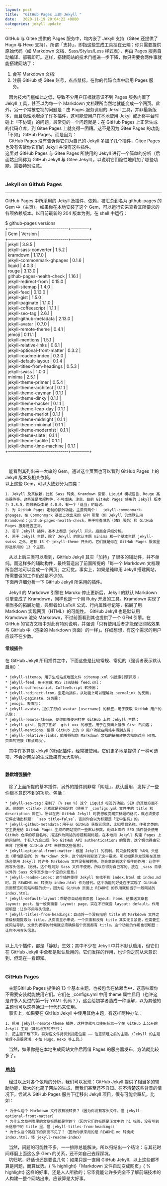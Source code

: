 ```yaml
---
layout: post
title:  "GitHub Pages 上的 Jekyll "
date:   2020-11-19 20:04:22 +0800
categories: jekyll update
---
```



GitHub 与 Gitee 提供的 Pages 服务中，均内嵌了 Jekyll 支持（Gitee 还提供了 Hugo 与 Hexo 支持）。所谓「支持」，即指这些生成工具挂在云端；你只需要提供原始代码（如 Markdown 文档、Sass/Stylus/Less 样式表），再由 Pages 服务自动编译、部署即可。这样，搭建网站的技术门槛进一步下降，你只需要会两件事就能搭建网站了：   
  
1. 会写 Markdown 文档:
2. 注册 GitHub 或 Gitee 账号，点点鼠标，在你的代码仓库中启用 Pages 服务。  


&nbsp;&nbsp; 因为技术门槛如此之低，导致不少用户压根就意识不到 Pages 服务内置了 Jekyll 工具，甚至以为每一个 Markdown 文档理所当然地就能变成一个网页。此外，另一个常被忽视的问题是：由 Pages 服务调用的 Jekyll 工具，并非最新版本，而且隐性地增添了许多插件，这可能使用户在本地使用 Jekyll 或迁移平台时碰上「不协调」的问题。最常见的一个问题就是：在 GitHub Pages 上正常生成的代码仓库，到 Gitee Pages 上就变得一团糟。这不是因为 Gitee Pages 的功能「不如」GitHub Pages，而是因为：  
&nbsp;&nbsp; GitHub Pages 没有告诉你它们为自己的 Jekyll 多加了几个插件，Gitee Pages 也没有告诉你它们的 Jekyll 并没有这些插件。  
这里对 GitHub Pages 与 Gitee Pages 所使用的 Jekyll 进行一个简单的分析（后面姑且简称为 GitHub Jekyll 与 Gitee Jekyll），以说明它们隐性地附加了哪些功能，需要特别注意。  
<br>

### <b>Jekyll on Github Pages</b>
----


GitHub Pages 中所采用的 Jekyll 及插件、依赖，被汇总到名为 github-pages 的 Gem 中（主页）。如果你在本地安装了这个 Gem，可以运行它来查看其所要求的各项依赖版本。以目前最新的 204 版本为例，在 shell 中运行：  
>   
$ github-pages versions  
+------------------------------+---------+  
| Gem | Version |  
+------------------------------+---------+  
| jekyll | 3.8.5 |  
| jekyll-sass-converter | 1.5.2 |  
| kramdown | 1.17.0 |  
| jekyll-commonmark-ghpages | 0.1.6 |  
| liquid | 4.0.3 |  
| rouge | 3.13.0 |  
| github-pages-health-check | 1.16.1 |  
| jekyll-redirect-from | 0.15.0 |  
| jekyll-sitemap | 1.4.0 |  
| jekyll-feed | 0.13.0 |  
| jekyll-gist | 1.5.0 |  
| jekyll-paginate | 1.1.0 |  
| jekyll-coffeescript | 1.1.1 |  
| jekyll-seo-tag | 2.6.1 |  
| jekyll-github-metadata | 2.13.0 |  
| jekyll-avatar | 0.7.0 |  
| jekyll-remote-theme | 0.4.1 |  
| jemoji | 0.11.1 |  
| jekyll-mentions | 1.5.1 |  
| jekyll-relative-links | 0.6.1 |  
| jekyll-optional-front-matter | 0.3.2 |  
| jekyll-readme-index | 0.3.0 |  
| jekyll-default-layout | 0.1.4 |  
| jekyll-titles-from-headings | 0.5.3 |  
| jekyll-swiss | 1.0.0 |  
| minima | 2.5.1 |  
| jekyll-theme-primer | 0.5.4 |  
| jekyll-theme-architect | 0.1.1 |  
| jekyll-theme-cayman | 0.1.1 |  
| jekyll-theme-dinky | 0.1.1 |  
| jekyll-theme-hacker | 0.1.1 |  
| jekyll-theme-leap-day | 0.1.1 |  
| jekyll-theme-merlot | 0.1.1 |  
| jekyll-theme-midnight | 0.1.1 |  
| jekyll-theme-minimal | 0.1.1 |  
| jekyll-theme-modernist | 0.1.1 |  
| jekyll-theme-slate | 0.1.1 |  
| jekyll-theme-tactile | 0.1.1 |  
| jekyll-theme-time-machine | 0.1.1 |  
+------------------------------+---------+  

<br/>

&nbsp;&nbsp; 能看到其列出来一大串的 Gem。通过这个页面也可以看到 GitHub Pages 上的 Jekyll 版本及相关依赖。  
以上这些 Gem，可以大致划分为四类：  

	1. Jekyll 及其依赖，比如 Sass 转换、Kramdown 引擎、Liquid 模板语言、Rouge 高亮器等等。这些算是常规构件，不可或缺。注意，目前 GitHub Pages 使用的 Jekyll 版本为 3.8.5，而最新版本是 4.0.0，有一个「适当」的延迟。  
	2. 为 GitHub Pages 定制的额外功能，主要有两个：  jekyll-commonmark-ghpages，在 Commonmark 基础上改出来的 GFM 引擎（但 Jekyll 仍然默认用 Kramdown）；github-pages-health-check，用于检查域名（DNS 服务）和 GitHub Pages 服务是否正常。  
	3. 若干 Jekyll 插件，基本上都是 jekyll 开头。后面会详细分析。  
	4. 若干 Jekyll 主题，除了 Jekyll 的默认主题 minima 和一个基本主题 jekyll-swiss 之外，还有 13 个 jekyll-theme 开头的，它们就是你在 GitHub Pages 服务里即选即用的 13 个主题。  


&nbsp;&nbsp; 从以上后三类可以看到，GitHub Jekyll 其实「加持」了很多的辅助件，并不单纯。而这样多的辅助构件，最终营造出了前面所提的「每一个 Markdown 文档理所当然地可以变成一个网页」之幻觉。事实上，如果是纯粹用 Jekyll 搭建网站，所需要做的工作仍然是不少的。  
下面再详细分析一下 GitHub Jekyll 所采用的插件。

&nbsp;&nbsp; Jekyll 的 Markdown 引擎在 Maruku 停止更新后，Jekyll 的默认 Markdown 引擎变成了 Kramdown，同样也是一个用 Ruby 开发的工具。Kramdown 实现了相当多的拓展功能，典型者如 LaTeX 公式、行内属性标记等，拓展了用 Markdown 实现网页（HTML）的可能性。
GitHub Jekyll 也是默认用 Kramdown 渲染 Markdown，不过前面看到其也提供了一个 GFM 引擎。在 GitHub 的官方文档中对此有特别说明，并强调「只有使用后者才能保证网站效果与 GitHub 中（渲染的 Markdown 页面）的一样」。仔细想想，有这个需求的用户应该不在少数。  

#### 常规插件

在 GitHub Jekyll 所用插件之中，下面这些是比较常规、常见的（强调者表示默认启用）：   

	* jekyll-sitemap，用于生成站点地图文件 sitemap.xml 供搜索引擎抓取；  
	* jekyll-feed，用于生成 RSS 订阅链接 feed.xml；  
	* jekyll-coffeescript，CoffeeScript 转换器；  
	* jekyll-redirect-from，重定向插件，从功能上可以理解为 permalink 的反面；  
	* jekyll-paginate，分页器；  
	* jemoji，表情包；  
	* jekyll-avatar，提供了形如 avatar [username] 的标签，用于获取 GitHub 用户的头像；  
	* jekyll-remote-theme，使你能够使用挂在 GitHub 上的 Jekyll 主题；  
	* jekyll-gist，提供了形如  gist xxx 的标签，用于在页面上展示 Gist 的内容；  
	* jekyll-mentions，使得 GitHub 上的 @ 用户功能在网站中得到支持；  
	* jekyll-relative-links，能够将指向 Markdown 文档的链接转换为指向对应 HTML 页面的链接（有点鸡肋）。  


&nbsp;&nbsp; 其中许多算是 Jekyll 的标配插件，经常被使用。它们更多地是提供了一种可选项，不会对网站的生成效果有太大影响。  
<br>
#### 静默增强插件

&nbsp;&nbsp; 除了上面所提的基本插件，另外的插件则非常「阴险」，默认启用，发挥了一些你根本意识不到的功能。包括：   

	* jekyll-seo-tag：定制了 {% seo %} 这个 Liquid 标签的功能。SEO 的其他方面不说，网站的 <title> 元素就是它搞定的（使用了 _configs.yml 文件中的 title 和 description 属性）。所以在用 GitHub Jekyll 时要想改变网页标题的格式，就必须要求它停止输出标题： `seo title=false`，否则你会以为标题是「无中生有」的。  
	* jekyll-github-metadata：用于从 GitHub 获取元信息，比如项目名称、作者之类的。它主要是给 GitHub Pages 生成的网站提供一些默认参数，比如上面的 SEO 插件就会使用 GitHub 仓库的项目名称、描述作为网站的标题和副标题。在本地用 Jekyll 构建 Pages 上的网站时，十有八九会出现「No GitHub API authentication」的警告，这个锅也得由它来背（它要用 GitHub API 来获取这些信息）。  
	* jekyll-optional-front-matter：根据 Jekyll 的机制，其只会转换有 YAML 头信息（哪怕是空的）的 Markdown 文件，这个插件则取消了这一要求。所以如果你发现用在其他场合使用 Jekyll 时许多 Markdown 文件没有被转换，你会意识到这个插件的作用：让你不用写头信息。（另外，这个规则对 Sass 文件不使用，所以你得对自己写的、放在 _sass 目录以外的 Sass 文件至少给一个空的头信息。）  
	* jekyll-readme-index：这个插件使得 Jekyll 在找不到 index.html 或 index.md 时，将 README.md 转换为 index.html 作为替代。这个功能的好处在于实现了 GitHub 页面预览和网站构建的统一，因为在 GitHub 页面上 README 的作用就相当于一般网站的 index.html。  
	* jekyll-default-layout：帮助你自动给首页套 layout: home、给推送文章套 layout: post、给一般页面套 layout: page、实在不行就套 layout: default。作用很明显：让你不用写头信息。  
	* jekyll-titles-from-headings：自动将一个没有指明 title 的 Markdown 文件之首级标题提取为 title。从页面显示来说，一个页面有没有 title 其实无关紧要，但需要生成网站导航、文章列表等的时候就必须确保每个页面都有 title。这个功能的作用也很明显：让你不用写头信息。  

<br>
以上几个插件，都是「静默」生效；其中不少在 Jekyll 中并不默认启用，但它们在 GitHub Jekyll 中全都是默认启用的。它们发挥的作用，也许你之前从未意识到，但现在一看即知。
<br><br>

### <b>GitHub Pages  </b>

&nbsp;&nbsp; 主题GitHub Pages 提供的 13 个基本主题，也被包含在依赖当中，这意味着你不需要安装就能使用它们。它们在 _configs.yml 中用 theme 属性启用（也许这是许多人见过的第一行 YAML 代码？），这会给初学者造成一种误解，以为其他的主题也可以这样通过一行代码来使用。  
&nbsp;&nbsp; 事实上，如果要在 GitHub Jekyll 中使用其他主题，有这样两种办法：  

	1. 启用 jekyll-remote-theme 插件，这样你就可以使用任意一个在 GitHub 上公开的 Jekyll 主题（其他地方的不行）；
	2. 把主题下载下来，将对应文件拷贝到指定位置 —— 注意清理之前的主题。（Jekyll 的主题管理不是很灵活，不如 Hugo、Hexo 等工具。）


&nbsp;&nbsp; 当然，如果你是在本地生成网站文件后再借 Pages 的服务器发布，方法就比较多了。

### 总结

&nbsp;&nbsp; 经过以上对各个依赖的分析，我们可以发现：GitHub Jekyll 提供了相当多的辅助功能，极大的化简了网站的生成，而我们甚至还不自知。在不清楚这些背景的情况下，尝试从 GitHub Pages 服务下迁移出 Jekyll 项目，很有可能会踩坑，比如：   

	* 为什么这个 Markdown 文件没有被转换？（因为你没有写头文件，怪 jekyll-optional-front-matter）
	* 为什么文章列表里的文章标题都是空的？（因为它们的标题是正文中的 h1 标签，没有写到头信息中的 title 里，怪 jekyll-titles-from-headings）
	* 为什么这个路径下的页面不见了？（因为你原来用的是 README.md 转换成 index.html，怪 jekyll-readme-index）


&nbsp;&nbsp; 当然，问题的可能性不多，一一排除总能解决。所以归结出一个结论：与其花时间琢磨上面这么多 Gem 的关系，还不如自己去踩踩坑。  
&nbsp;&nbsp; 坑归坑，好话也还是要说几句：如果只是一直用 GitHub Jekyll，以上这些都不算是问题，而算优势。{ % highlight}「Markdown 文件自动变成网页」{ % highlight} 这样的好事，还是人人所欲的；它毕竟能让许多完全不了解前端技术的人构建一整个网站出来，应该算是大好事。
<br>